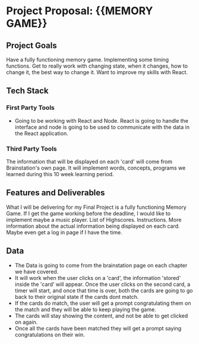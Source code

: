 # Project Proposal: {{MEMORY GAME}}

## Project Goals
Have a fully functioning memory game. Implementing some timing functions. Get
to really work with changing state, when it changes, how to change it, the best way to change it. Want to improve my skills with React. 

## Tech Stack

### First Party Tools
- Going to be working with React and Node. React is going to handle the interface and node is going to be used to communicate with the data in the React application. 

### Third Party Tools
The information that will be displayed on each 'card' will come from Brainstation's own page. It will implement words, concepts, programs we learned during this 10 week learning period. 

## Features and Deliverables
What I will be delivering for my Final Project is a fully functioning Memory Game. If I get the game working before the deadline, I would like to implement maybe a music player. List of Highscores. Instructions. More information about the actual information being displayed on each card. Maybe even get a log in page if I have the time. 

## Data
 - The Data is going to come from the brainstation page on each chapter we have covered. 
 - It will work when the user clicks on a 'card', the information 'stored' inside the 'card' will appear. Once the user clicks on the second card, a timer will start, and once that time is over, both the cards are going to go back to their original state if the cards dont match. 
 - If the cards do match, the user will get a prompt congratulating them on the match and they will be able to keep playing the game. 
 - The cards will stay showing the content, and not be able to get clicked on again. 
 - Once all the cards have been matched they will get a prompt saying congratulations on their win. 
